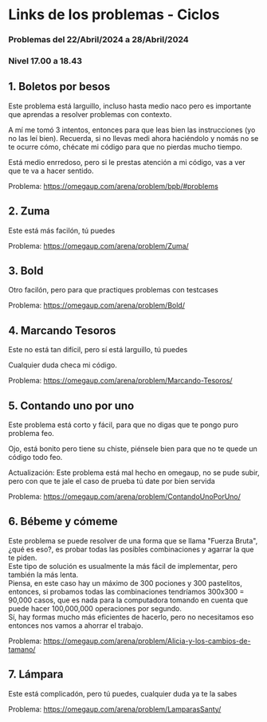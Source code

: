 # Links de los problemas - Ciclos
### Problemas del 22/Abril/2024 a 28/Abril/2024
### Nivel **17.00** a **18.43**

## 1. Boletos por besos
Este problema está larguillo, incluso hasta medio naco pero es importante que aprendas a resolver problemas con contexto.

A mí me tomó 3 intentos, entonces para que leas bien las instrucciones (yo no las leí bien). Recuerda, si no llevas medi ahora haciéndolo y nomás no se te ocurre cómo, chécate mi código para que no pierdas mucho tiempo.

Está medio enrredoso, pero si le prestas atención a mi código, vas a ver que te va a hacer sentido.

Problema: https://omegaup.com/arena/problem/bpb/#problems

## 2. Zuma
Este está más facilón, tú puedes

Problema: https://omegaup.com/arena/problem/Zuma/

## 3. Bold
Otro facilón, pero para que practiques problemas con testcases

Problema: https://omegaup.com/arena/problem/Bold/

## 4. Marcando Tesoros
Este no está tan difícil, pero sí está larguillo, tú puedes

Cualquier duda checa mi código.

Problema: https://omegaup.com/arena/problem/Marcando-Tesoros/

## 5. Contando uno por uno
Este problema está corto y fácil, para que no digas que te pongo puro problema feo.

Ojo, está bonito pero tiene su chiste, piénsele bien para que no te quede un código todo feo.

Actualización: Este problema está mal hecho en omegaup, no se pude subir, pero con que te jale el caso de prueba tú date por bien servida

Problema: https://omegaup.com/arena/problem/ContandoUnoPorUno/

## 6. Bébeme y cómeme
Este problema se puede resolver de una forma que se llama "Fuerza Bruta", ¿qué es eso?, es probar todas las posibles combinaciones y agarrar la que te piden.  
Este tipo de solución es usualmente la más fácil de implementar, pero también la más lenta.  
Piensa, en este caso hay un máximo de 300 pociones y 300 pastelitos, entonces, si probamos todas las combinaciones tendríamos 300x300 = 90,000 casos, que es nada para la computadora tomando en cuenta que puede hacer 100,000,000 operaciones por segundo.  
Sí, hay formas mucho más eficientes de hacerlo, pero no necesitamos eso entonces nos vamos a ahorrar el trabajo.

Problema: https://omegaup.com/arena/problem/Alicia-y-los-cambios-de-tamano/

## 7. Lámpara
Este está complicadón, pero tú puedes, cualquier duda ya te la sabes

Problema: https://omegaup.com/arena/problem/LamparasSanty/




